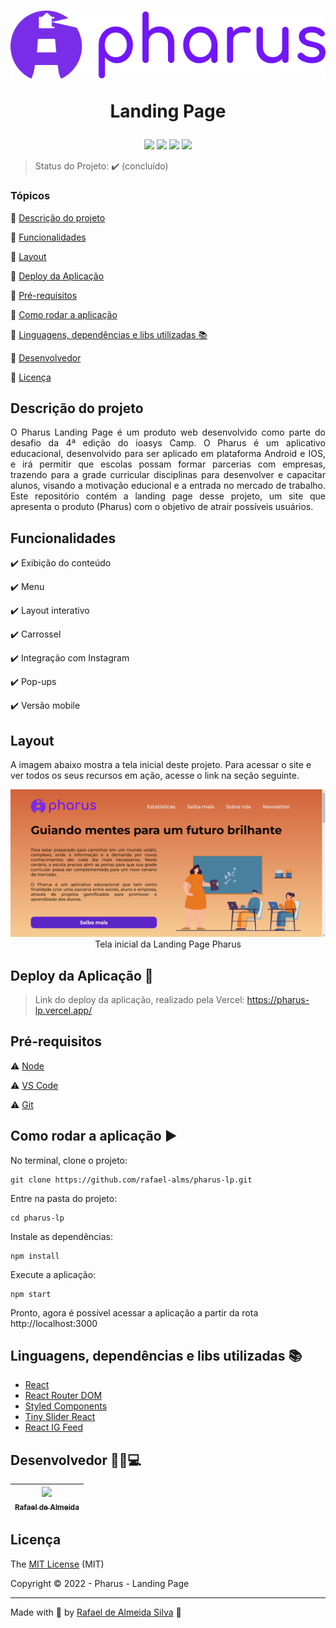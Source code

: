 <h1 align="center">
    <img src="https://raw.githubusercontent.com/rafael-alms/pharus-lp/e4c1207d4d45a7f9b0aa0a75bddfc0c436b90628/src/assets/icons/logo-large-purple.svg"/>
    <p>Landing Page</p>
</h1> 

<p align="center">
  <img src="https://img.shields.io/static/v1?label=react&message=biblioteca&color=blue&style=for-the-badge&logo=REACT"/>
  <img src="https://img.shields.io/static/v1?label=Vercel&message=deploy&color=blue&style=for-the-badge"/>
  <img src="http://img.shields.io/static/v1?label=License&message=MIT&color=green&style=for-the-badge"/>
  <img src="http://img.shields.io/static/v1?label=STATUS&message=CONCLUIDO&color=GREEN&style=for-the-badge"/>
</p>

> Status do Projeto: :heavy_check_mark: (concluído)

### Tópicos 

:small_blue_diamond: [Descrição do projeto](#descrição-do-projeto)

:small_blue_diamond: [Funcionalidades](#funcionalidades)

:small_blue_diamond: [Layout](#layout)

:small_blue_diamond: [Deploy da Aplicação](#deploy-da-aplicação-dash)

:small_blue_diamond: [Pré-requisitos](#pré-requisitos)

:small_blue_diamond: [Como rodar a aplicação](#como-rodar-a-aplicação-arrow_forward)

:small_blue_diamond: [Linguagens, dependências e libs utilizadas :books:](#linguagens,-dependências-e-libs-utilizadas-books)

:small_blue_diamond: [Desenvolvedor](#desenvolvedor-🐱‍👤computer)

:small_blue_diamond: [Licença](#licença)


## Descrição do projeto 

<p align="justify">
  O Pharus Landing Page é um produto web desenvolvido como parte do desafio da 4ª edição do ioasys Camp. O Pharus é um aplicativo educacional, desenvolvido para ser aplicado em plataforma Android e IOS, e irá permitir que escolas possam formar parcerias com empresas, trazendo para a grade curricular disciplinas para desenvolver e capacitar alunos, visando a motivação educional e a entrada no mercado de trabalho. Este repositório contém a landing page desse projeto, um site que apresenta o produto (Pharus) com o objetivo de atrair possíveis usuários.
</p>

## Funcionalidades

:heavy_check_mark: Exibição do conteúdo

:heavy_check_mark: Menu

:heavy_check_mark: Layout interativo

:heavy_check_mark: Carrossel

:heavy_check_mark: Integração com Instagram

:heavy_check_mark: Pop-ups

:heavy_check_mark: Versão mobile

## Layout

A imagem abaixo mostra a tela inicial deste projeto. Para acessar o site e ver todos os seus recursos em ação, acesse o link na seção seguinte.

<p align="center">
  <img  alt="Tela Inicial" title="Tela Inicial" src="https://raw.githubusercontent.com/rafael-alms/pharus-lp/main/src/assets/images/Tela%20inicial.png"/>
Tela inicial da Landing Page Pharus
</p>

## Deploy da Aplicação :dash:

> Link do deploy da aplicação, realizado pela Vercel: https://pharus-lp.vercel.app/

## Pré-requisitos

:warning: [Node](https://nodejs.org/en/download/)

:warning: [VS Code](https://code.visualstudio.com/download)

:warning: [Git](https://git-scm.com/download/win)

## Como rodar a aplicação :arrow_forward:

No terminal, clone o projeto: 

```
git clone https://github.com/rafael-alms/pharus-lp.git
```

Entre na pasta do projeto: 

```
cd pharus-lp
```

Instale as dependências: 

```
npm install
```

Execute a aplicação: 

```
npm start
```

Pronto, agora é possível acessar a aplicação a partir da rota http://localhost:3000

## Linguagens, dependências e libs utilizadas :books:

- [React](https://pt-br.reactjs.org/docs/create-a-new-react-app.html)
- [React Router DOM](https://www.npmjs.com/package/react-router-dom)
- [Styled Components](https://styled-components.com/)
- [Tiny Slider React](https://www.npmjs.com/package/tiny-slider-react)
- [React IG Feed](https://www.npmjs.com/package/react-ig-feed)

## Desenvolvedor 🐱‍👤:computer:

| [<img src="https://avatars.githubusercontent.com/u/74439576?v=4" width=115><br><sub>Rafael de Almeida</sub>](https://github.com/rafael-alms) |
| :---: |

## Licença 

The [MIT License](https://github.com/rafael-alms/pharus-lp/blob/add-license-1/LICENSE) (MIT)

Copyright :copyright: 2022 - Pharus - Landing Page

---

Made with 💜 by [Rafael de Almeida Silva](http://linkedin.com/in/rafael-de-almeida-96492073) 👋